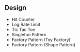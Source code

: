 ## Design 

- Hit Counter
- Log Rate Limit
- Tic Tac Toe
- Singleton Pattern
- Factory Pattern (Toy Factory)
- Factory Pattern (Shape Pattern)